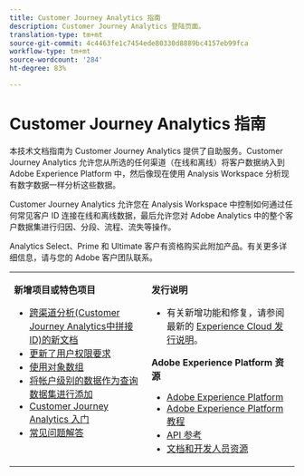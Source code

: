 ```yaml
---
title: Customer Journey Analytics 指南
description: Customer Journey Analytics 登陆页面。
translation-type: tm+mt
source-git-commit: 4c4463fe1c7454ede80330d8889bc4157eb99fca
workflow-type: tm+mt
source-wordcount: '284'
ht-degree: 83%

---
```



# Customer Journey Analytics 指南

本技术文档指南为 Customer Journey Analytics 提供了自助服务。Customer Journey Analytics 允许您从所选的任何渠道（在线和离线）将客户数据纳入到 Adobe Experience Platform 中，然后像现在使用 Analysis Workspace 分析现有数字数据一样分析这些数据。

Customer Journey Analytics 允许您在 Analysis Workspace 中控制如何通过任何常见客户 ID 连接在线和离线数据，最后允许您对 Adobe Analytics 中的整个客户数据集进行归因、分段、流程、流失等操作。

Analytics Select、Prime 和 Ultimate 客户有资格购买此附加产品。有关更多详细信息，请与您的 Adobe 客户团队联系。

<table frame="none"> 
 <tbody> 
  <tr> 
   <td colname="col1" colsep="0" rowsep="0" valign="top"> <p class="head"> <b>新增项目或特色项目</b> </p> <p> 
     <ul>
      <li><a href="https://experienceleague.adobe.com/docs/analytics-platform/using/cja-connections/cca/overview.html?lang=en#cja-connections"> 跨渠道分析(Customer Journey Analytics中拼接ID)的新文档  </a> </li>
      <li><a href="https://experienceleague.adobe.com/docs/analytics-platform/using/cja-overview/cja-overview.html?lang=en#admin-access-permissions"> 更新了用户权限要求  </a> </li>
      <li><a href="https://experienceleague.adobe.com/docs/analytics-platform/using/cja-usecases/object-arrays.html?lang=en#cja-usecases"> 使用对象数组 </a> </li>
      <li><a href="https://docs.adobe.com/content/help/zh-Hans/analytics-platform/using/cja-usecases/b2b.html"> 将帐户级别的数据作为查询数据集进行添加 </a> </li>
      <li><a href="https://docs.adobe.com/content/help/zh-Hans/analytics-platform/using/cja-overview/cja-getting-started.html">Customer Journey Analytics 入门</a> </li> 
      <li><a href="https://docs.adobe.com/content/help/zh-Hans/analytics-platform/using/cja-overview/cja-faq.html"> 常见问题解答</a> </li> 
   <td colname="col2" valign="top"> <p class="head"><b>发行说明</b> </p> 
    <ul> 
     <li>有关新增功能和修复，请参阅最新的 <a href="https://docs.adobe.com/content/help/zh-Hans/release-notes/experience-cloud/current.html" format="https" scope="external">Experience Cloud 发行说明</a>。 </li> 
    </ul> <p class="head"> <b>Adobe Experience Platform 资源</b> </p> 
    <ul> 
     <li><a href="https://www.adobe.com/cn/experience-platform.html" format="http" scope="external"> Adobe Experience Platform</a> </li> 
     <li> <a href="https://www.adobe.io/apis/experienceplatform/home/tutorials.html" format="https" scope="external"> Adobe Experience Platform 教程</a> </li> 
     <li><a href="https://www.adobe.io/apis/experienceplatform/home/api-reference.html" format="https" scope="external"> API 参考</a> </li> 
     <li><a href="https://www.adobe.com/cn/experience-platform/documentation-and-developer-resources.html" format="https" scope="external">文档和开发人员资源</a> </li> 
    </ul> </td> 
  </tr> 
 </tbody> 
</table>